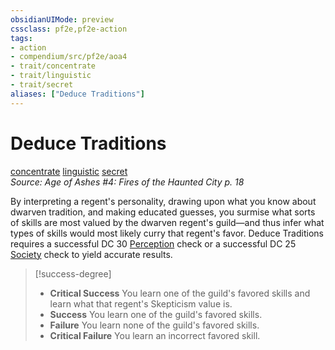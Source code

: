 ```yaml
---
obsidianUIMode: preview
cssclass: pf2e,pf2e-action
tags:
- action
- compendium/src/pf2e/aoa4
- trait/concentrate
- trait/linguistic
- trait/secret
aliases: ["Deduce Traditions"]
---
```

# Deduce Traditions
[concentrate](concentrate.md "Concentrate Action & Ability Trait")  [linguistic](linguistic.md "Linguistic Effect Trait")  [secret](secret.md "Secret General Trait")  
*Source: Age of Ashes #4: Fires of the Haunted City p. 18*  


By interpreting a regent's personality, drawing upon what you know about dwarven tradition, and making educated guesses, you surmise what sorts of skills are most valued by the dwarven regent's guild—and thus infer what types of skills would most likely curry that regent's favor. Deduce Traditions requires a successful DC 30 [Perception](skills.md#Perception) check or a successful DC 25 [Society](skills.md#Society) check to yield accurate results.

> [!success-degree] 
> - **Critical Success** You learn one of the guild's favored skills and learn what that regent's Skepticism value is.
> - **Success** You learn one of the guild's favored skills.
> - **Failure** You learn none of the guild's favored skills.
> - **Critical Failure** You learn an incorrect favored skill.